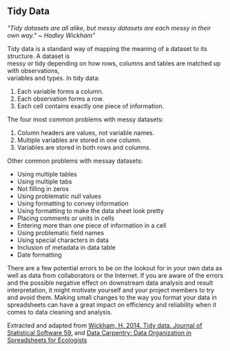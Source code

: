 ## Tidy Data  

*"Tidy datasets are all alike, but messy datasets are each messy in their own way." ~ Hadley Wickham"*  

Tidy data is a standard way of mapping the meaning of a dataset to its structure. A dataset is  
messy or tidy depending on how rows, columns and tables are matched up with observations,  
variables and types. In tidy data:  
1. Each variable forms a column.  
2. Each observation forms a row.  
3. Each cell contains exactly one piece of information.  

The four most common problems with messy datasets:  
1. Column headers are values, not variable names.
2. Multiple variables are stored in one column.
3. Variables are stored in both rows and columns.

Other common problems with messay datasets:  
- Using multiple tables  
- Using multiple tabs  
- Not filling in zeros  
- Using problematic null values  
- Using formatting to convey information  
- Using formatting to make the data sheet look pretty  
- Placing comments or units in cells  
- Entering more than one piece of information in a cell  
- Using problematic field names  
- Using special characters in data  
- Inclusion of metadata in data table  
- Date formatting  

There are a few potential errors to be on the lookout for in your own data as well as data from collaborators or the Internet. If you are aware of the errors and the possible negative effect on downstream data analysis and result interpretation, it might motivate yourself and your project members to try and avoid them. Making small changes to the way you format your data in spreadsheets can have a great impact on efficiency and reliability when it comes to data cleaning and analysis.  

Extracted and adapted from [Wickham, H. 2014. Tidy data. Journal of Statistical Software 59.](https://cran.r-project.org/web/packages/tidyr/vignettes/tidy-data.html) and [Data Carpentry: Data Organization in Spreadsheets for Ecologists](https://datacarpentry.org/spreadsheet-ecology-lesson/)  
